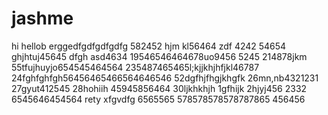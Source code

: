 # jashme
hi
hellob
erggedfgdfgdfgdfg
582452
hjm
kl56464
zdf
4242
54654
ghjhtuj45645
dfgh
asd4634
19546546464678uo9456
5245
214878jkm
55tfujhuyjo654545464564
235487465465l;kjjkhjhfjkl46787
24fghfghfgh56456465466564646546
52dgfhjfhgjkhgfk
26mn,nb4321231
27gyut412545
28hohiih
45945856464
30ljkhkhjh
1gfhijk
2hjyj456
2332
6545646454564
rety
xfgvdfg
6565565
578578578578787865
456456
